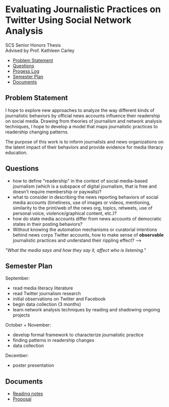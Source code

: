 # Evaluating Journalistic Practices on Twitter Using Social Network Analysis
SCS Senior Honors Thesis  
Advised by Prof. Kathleen Carley

- [Problem Statement](#problem-statement)
- [Questions](#questions)
- [Progess Log](/ProgressLog.md)
- [Semester Plan](#semester-plan)
- [Documents](#documents)

## Problem Statement
I hope to explore new approaches to analyze the way different kinds of journalistic behaviors by official news accounts influence their readership on social media. Drawing from theories of journalism and network analysis techniques, I hope to develop a model that maps journalistic practices to readership changing patterns. 

The purpose of this work is to inform journalists and news organizations on the latent impact of their behaviors and provide evidence for media literacy education.

## Questions
- how to define "readership" in the context of social media-based journalism (which is a subspace of digital journalism, that is free and doesn't require membership or paywalls)?
- what to consider in describing the news reporting behaviors of social media accounts (timeliness, use of images or videos, mentioning, similarity to the print/web of the news org, topics, retweets, use of personal voice, violence/graphical content, etc.)?
- how do state media accounts differ from news accounts of democratic states in their posting behaviors?
- Without knowing the automation mechanisms or curatorial intentions behind news corps Twitter accounts, how to make sense of **observable** journalistic practices and understand their rippling effect? --> 

*"What the media says and how they say it, affect who is listening."*

## Semester Plan
September:
- read media literacy literature
- read Twitter journalism research
- initial observations on Twitter and Facebook
- begin data collection (3 months)
- learn network analysis techniques by reading and shadowing ongoing projects

October + November:
- develop formal framework to characterize journalistic practice
- finding patterns in readership changes  
- data collection

December:
- poster presentation

## Documents
- [Reading notes](/Literature)
- [Proposal](/Joyce%20Wang%20thesis%20proposal.pdf)
